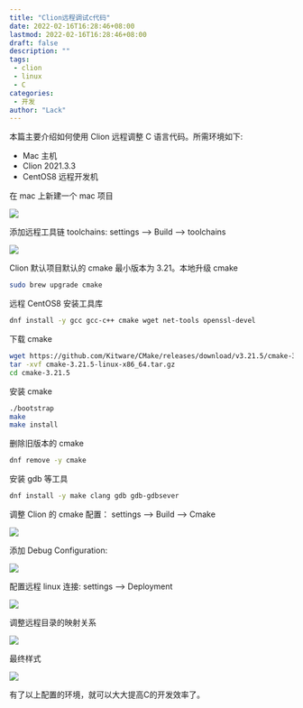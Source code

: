 ```yaml
---
title: "Clion远程调试c代码"
date: 2022-02-16T16:28:46+08:00
lastmod: 2022-02-16T16:28:46+08:00
draft: false
description: ""
tags: 
 - clion
 - linux
 - C
categories: 
 - 开发
author: "Lack"
---
```


本篇主要介绍如何使用 Clion 远程调整 C 语言代码。所需环境如下:
- Mac 主机
- Clion 2021.3.3
- CentOS8 远程开发机

在 mac 上新建一个 mac 项目

![](https://raw.githubusercontent.com/xingyys/myblog/main/posts/../images/20220216163516.png)

添加远程工具链 toolchains: settings --> Build --> toolchains

![](https://raw.githubusercontent.com/xingyys/myblog/main/posts/../images/20220216164638.png)

Clion 默认项目默认的 cmake 最小版本为 3.21。本地升级 cmake
```bash
sudo brew upgrade cmake
```

远程 CentOS8 安装工具库
```bash
dnf install -y gcc gcc-c++ cmake wget net-tools openssl-devel
```
下载 cmake
```bash
wget https://github.com/Kitware/CMake/releases/download/v3.21.5/cmake-3.21.5-linux-x86_64.tar.gz
tar -xvf cmake-3.21.5-linux-x86_64.tar.gz
cd cmake-3.21.5
```
安装 cmake
```bash
./bootstrap
make 
make install
```
删除旧版本的 cmake
```bash
dnf remove -y cmake
```
安装 gdb 等工具
```bash
dnf install -y make clang gdb gdb-gdbsever
```
调整 Clion 的 cmake 配置： settings --> Build --> Cmake

![](https://raw.githubusercontent.com/xingyys/myblog/main/posts/../images/20220216165622.png)

添加 Debug Configuration:

![](https://raw.githubusercontent.com/xingyys/myblog/main/posts/../images/20220216170245.png)

配置远程 linux 连接: settings --> Deployment

![](https://raw.githubusercontent.com/xingyys/myblog/main/posts/../images/20220216171652.png)

调整远程目录的映射关系

![](https://raw.githubusercontent.com/xingyys/myblog/main/posts/../images/20220216171706.png)

最终样式

![](https://raw.githubusercontent.com/xingyys/myblog/main/posts/../images/20220216171750.png)

有了以上配置的环境，就可以大大提高C的开发效率了。